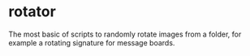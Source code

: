 # rotator
The most basic of scripts to randomly rotate images from a folder, for example a rotating signature for message boards.
